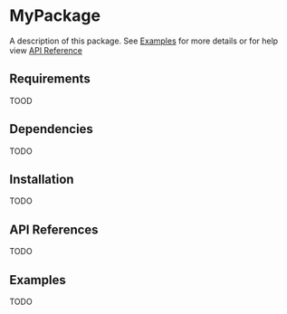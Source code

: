 # MyPackage

A description of this package. See [Examples](#Examples) for more details or for help view [API Reference](#APIReferences)

## Requirements

TOOD

## Dependencies

TODO

## Installation

TODO

## API References

TODO

## Examples

TODO
